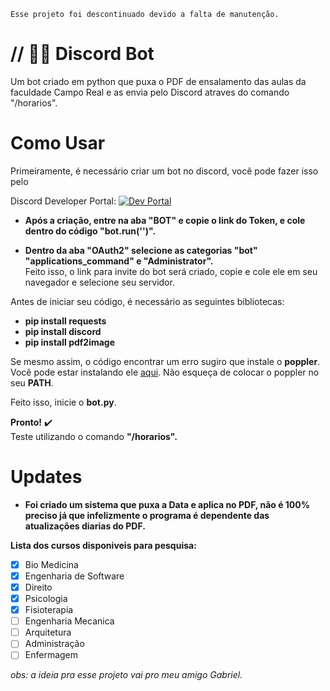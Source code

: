 ````
Esse projeto foi descontinuado devido a falta de manutenção.
````


# // 👨‍💻 Discord Bot

Um bot criado em python que puxa o PDF de ensalamento das aulas da faculdade Campo Real e as envia pelo Discord atraves do comando "/horarios".




# Como Usar

Primeiramente, é necessário criar um bot no discord, você pode fazer isso pelo       

Discord Developer Portal:
[![Dev Portal](https://img.shields.io/badge/discord-000?style=for-the-badge&logo=discord&logoColor=white)](https://discord.com/developers/applications)

* **Após a criação, entre na aba "BOT" e copie o link do Token, e cole dentro do código "bot.run('')".**

* **Dentro da aba "OAuth2" selecione as categorias "bot" "applications_command" e "Administrator".**                                                                                                                                   
Feito isso, o link para invite do bot será criado, copie e cole ele em seu navegador e selecione seu servidor.

Antes de iniciar seu código, é necessário as seguintes bibliotecas:

* **pip install requests**
* **pip install discord**
* **pip install pdf2image**

Se mesmo assim, o código encontrar um erro sugiro que instale o **poppler**.
Você pode estar instalando ele [aqui](https://github.com/oschwartz10612/poppler-windows/releases).
Não esqueça de colocar o poppler no seu **PATH**.

Feito isso, inicie o **bot.py**.

**Pronto!**  ✔️  
Teste utilizando o comando **"/horarios".**


# Updates

* **Foi criado um sistema que puxa a Data e aplica no PDF, não é 100% preciso já que infelizmente o programa é dependente das atualizações diarias do PDF.**

**Lista dos cursos disponiveis para pesquisa:**
- [X] Bio Medicina 
- [X] Engenharia de Software 
- [X] Direito
- [X] Psicologia
- [X] Fisioterapia 
- [ ] Engenharia Mecanica 
- [ ] Arquitetura 
- [ ] Administração
- [ ] Enfermagem

*obs: a ideia pra esse projeto vai pro meu amigo Gabriel.*
